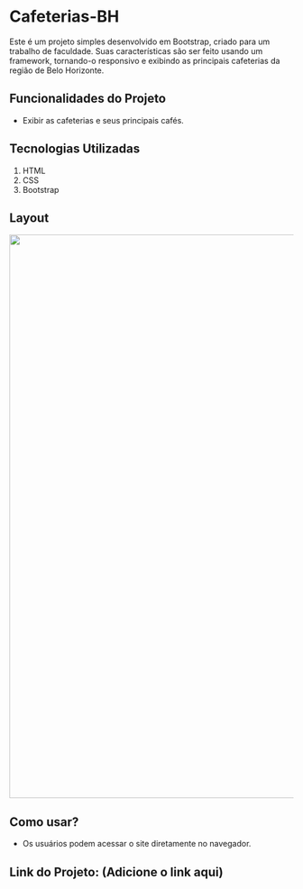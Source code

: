 # Cafeterias-BH

<p>
Este é um projeto simples desenvolvido em Bootstrap, criado para um trabalho de faculdade. Suas características são ser feito usando um framework, tornando-o responsivo e exibindo as principais cafeterias da região de Belo Horizonte.
</p>

## Funcionalidades do Projeto
- Exibir as cafeterias e seus principais cafés.

## Tecnologias Utilizadas
1. HTML
2. CSS
3. Bootstrap

## Layout
<div align="center">
  <img src="https://github.com/Jotta-gab/Cafeteria-Bh/assets/134981382/80dfb02a-2f45-41ae-84f4-24f12555cd91" width="1000px"/> 
</div>

## Como usar?
- Os usuários podem acessar o site diretamente no navegador.

## Link do Projeto: (Adicione o link aqui)
